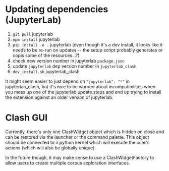 # Updating dependencies (JupyterLab)

1. `git pull` jupyterlab
2. `npm install` jupyterlab
3. `pip install -e .` jupyterlab (even though it's a dev install, it looks like
   it needs to be re-run on updates -- the setup script probably generates or
   copis some of the resources...?)
4. check new version number in jupyterlab `package.json`
5. update `jupyterlab` dep version number in `jupyterlab_clash`
6. `dev_install.sh` jupyterlab_clash

It might seem easier to just depend on `"jupyterlab": "*"` in jupyterlab_clash,
but it's nice to be warned about incompatibilities when you mess up one of the
jupyterlab update steps and end up trying to install the extension against an
older version of jupyterlab.

# Clash GUI

Currently, there's only one ClashWidget object which is hidden on close and can
be restored via the launcher or the command palette. This object should be
connected to a python kernel which will execute the user's actions (which will
also be globally unique).

In the future though, it may make sense to use a ClashWidgetFactory to allow
users to create multiple corpus exploration interfaces.
